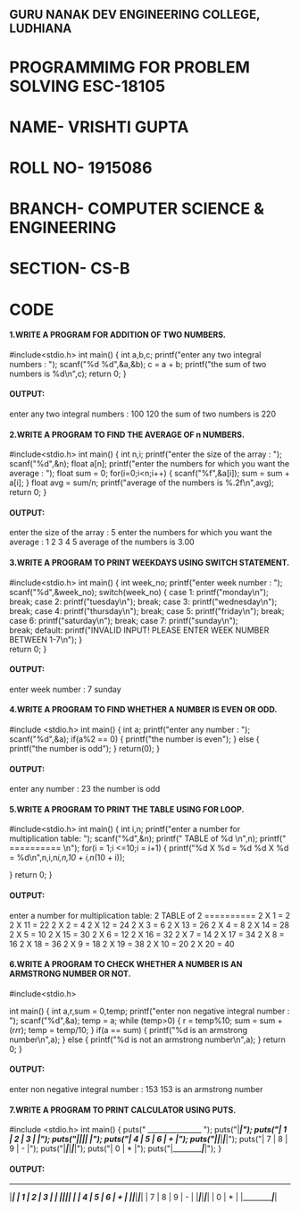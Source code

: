 ## GURU NANAK DEV ENGINEERING COLLEGE, LUDHIANA
# **PROGRAMMIMG FOR PROBLEM SOLVING ESC-18105**
# NAME- VRISHTI GUPTA
# ROLL NO- 1915086
# BRANCH- COMPUTER SCIENCE & ENGINEERING
# SECTION- CS-B

# CODE
#### 1.WRITE A PROGRAM FOR ADDITION OF TWO NUMBERS.
#include<stdio.h>
int main()
{
int a,b,c;
printf("enter any two integral numbers : ");
scanf("%d %d",&a,&b);
c = a + b;
printf("the sum of two numbers is %d\n",c);
return 0;
}

#### OUTPUT:
enter any two integral numbers : 100
120
the sum of two numbers is 220

#### 2.WRITE A PROGRAM TO FIND THE AVERAGE OF n NUMBERS.
#include<stdio.h>
int main()
{
int n,i;
printf("enter the size of the array : ");
scanf("%d",&n);
float a[n];
printf("enter the numbers for which you want the average : ");
float sum = 0;
for(i=0;i<n;i++)
{
scanf("%f",&a[i]);
sum = sum + a[i];
}
float avg = sum/n;
printf("average of the numbers is %.2f\n",avg);
return 0;
}

#### OUTPUT:
enter the size of the array : 5
enter the numbers for which you want the average : 1
2
3
4
5
average of the numbers is 3.00

#### 3.WRITE A PROGRAM TO PRINT WEEKDAYS USING SWITCH STATEMENT.
#include<stdio.h>
int main()
{
int week_no;
printf("enter week number : ");
scanf("%d",&week_no);
switch(week_no)
{
case 1: printf("monday\n");
break;
case 2: printf("tuesday\n");
break;
case 3: printf("wednesday\n");
break;
case 4: printf("thursday\n");
break;
case 5: printf("friday\n");
break;
case 6: printf("saturday\n");
break;
case 7: printf("sunday\n");     
break;
default: printf("INVALID INPUT! PLEASE ENTER WEEK NUMBER BETWEEN 1-7\n");
}                                                                                 
return 0;
}

#### OUTPUT:
enter week number : 7
sunday

#### 4.WRITE A PROGRAM TO FIND WHETHER A NUMBER IS EVEN OR ODD.
#include <stdio.h>
int main()
{
int a;
printf("enter any number : ");
scanf("%d",&a);
if(a%2 == 0)
{
printf("the number is even");
}
else
{                               
printf("the number is odd");
}
return(0);
}

#### OUTPUT:
enter any number : 23
the number is odd

#### 5.WRITE A PROGRAM TO PRINT THE TABLE USING FOR LOOP.
#include<stdio.h>
int main()
{
int i,n;
printf("enter a number for multiplication table: ");
scanf("%d",&n);
printf("        TABLE of %d     \n",n);
printf("        ==========      \n");
for(i = 1;i <=10;i = i+1)
{
printf("%d X %d = %d    %d X %d = %d\n",n,i,n*i,n,10 + i,n*(10 + i));

}
return 0;
}
#### OUTPUT:
enter a number for multiplication table: 2
        TABLE of 2
        ==========
2 X 1 = 2       2 X 11 = 22
2 X 2 = 4       2 X 12 = 24
2 X 3 = 6       2 X 13 = 26
2 X 4 = 8       2 X 14 = 28
2 X 5 = 10      2 X 15 = 30
2 X 6 = 12      2 X 16 = 32
2 X 7 = 14      2 X 17 = 34
2 X 8 = 16      2 X 18 = 36
2 X 9 = 18      2 X 19 = 38
2 X 10 = 20     2 X 20 = 40

#### 6.WRITE A PROGRAM TO CHECK WHETHER A NUMBER IS AN ARMSTRONG NUMBER OR NOT.
#include<stdio.h>

int main()
{
int a,r,sum = 0,temp;
printf("enter non negative integral number : ");
scanf("%d",&a);
temp = a;
while (temp>0)
{
r = temp%10;
sum = sum + (r*r*r);
temp = temp/10;
}
if(a == sum)
{
printf("%d is an armstrong number\n",a);
}
else
{
printf("%d is not an armstrong number\n",a);
}
return 0;
}

#### OUTPUT:
enter non negative integral number : 153
153 is an armstrong number

#### 7.WRITE A PROGRAM TO PRINT CALCULATOR USING PUTS.
#include <stdio.h>
int main()
{
puts(" _______________ ");
puts("|_______________|");
puts("| 1 | 2 | 3 |   |");
puts("|___|___|___|   |");
puts("| 4 | 5 | 6 | + |");
puts("|___|___|___|___|");
puts("| 7 | 8 | 9 | - |");
puts("|___|___|___|___|");
puts("|    0      | * |");
puts("|___________|___|");
}

#### OUTPUT:
_______________ 
|_______________|
| 1 | 2 | 3 |   |
|___|___|___|   |
| 4 | 5 | 6 | + |
|___|___|___|___|
| 7 | 8 | 9 | - |
|___|___|___|___|
|    0      | * |
|___________|___|

